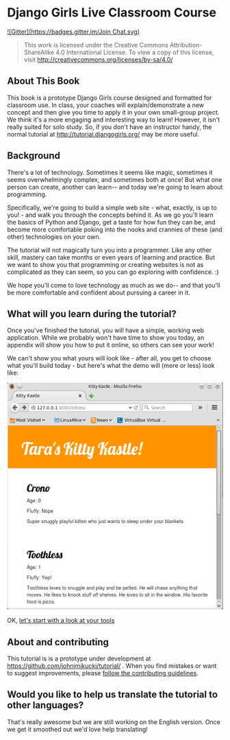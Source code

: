 # Django Girls Live Classroom Course
[![Gitter](https://badges.gitter.im/Join Chat.svg)](https://gitter.im/DjangoGirls/tutorial?utm_source=badge&utm_medium=badge&utm_campaign=pr-badge&utm_content=badge)

> This work is licensed under the Creative Commons Attribution-ShareAlike 4.0
International License. To view a copy of this license, visit
http://creativecommons.org/licenses/by-sa/4.0/


## About This Book

This book is a prototype Django Girls course designed and formatted for classroom use.  In class, your coaches will explain/demonstrate a new concept and then give you time to apply it in your own small-group project.  We think it's a more engaging and interesting way to learn!  However, it isn't really suited for solo study.  So, if you don't have an instructor handy, the normal tutorial at http://tutorial.djangogirls.org/ may be more useful.

## Background

There's a lot of technology.  Sometimes it seems like magic, sometimes it seems overwhelmingly complex, and sometimes both at once!  But what one person can create, another can learn-- and today we're going to learn about programming.

Specifically, we're going to build a simple web site - what, exactly, is up to you! - and walk you through the concepts behind it.  As we go you'll learn the basics of Python and Django, get a taste for how fun they can be, and become more comfortable poking into the nooks and crannies of these (and other) technologies on your own. 

The tutorial will not magically turn you into a programmer.  Like any other skill, mastery can take months or even years of learning and practice. But we want to show you that programming or creating websites is not as complicated as they can seem, so you can go exploring with confidence. :)

We hope you'll come to love technology as much as we do-- and that you'll be more comfortable and confident about pursuing a career in it.

## What will you learn during the tutorial?

Once you've finished the tutorial, you will have a simple, working web application.  While we probably won't have time to show you today, an appendix will show you how to put it online, so others can see your work!

We can't show you what yours will look like - after all, you get to choose what you'll build today - but here's what the demo will (more or less) look like:

![Figure 0.1](css/images/final.png)


OK, [let's start with a look at your tools](intro_to_command_line/README.html)

## About and contributing

This tutorial is is a prototype under development at https://github.com/johnjmikucki/tutorial/ . When you find mistakes or want to suggest improvements, please [follow the contributing guidelines](https://github.com/johnjmikucki/tutorial/blob/master/CONTRIBUTING.md).

## Would you like to help us translate the tutorial to other languages?

That's really awesome but we are still working on the English version.  Once we get it smoothed out we'd love help translating!
